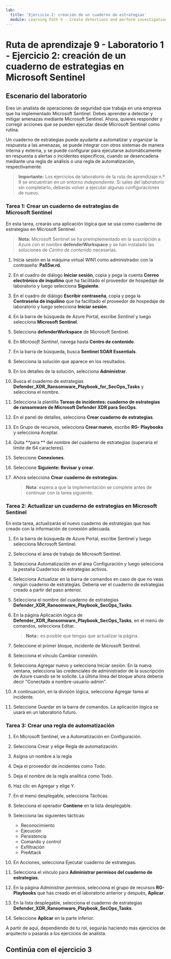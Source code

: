 ```yaml
---
lab:
  title: 'Ejercicio 2: creación de un cuaderno de estrategias'
  module: Learning Path 9 - Create detections and perform investigations using Microsoft Sentinel
---
```


# Ruta de aprendizaje 9 - Laboratorio 1 - Ejercicio 2: creación de un cuaderno de estrategias en Microsoft Sentinel

## Escenario del laboratorio

Eres un analista de operaciones de seguridad que trabaja en una empresa que ha implementado Microsoft Sentinel. Debes aprender a detectar y mitigar amenazas mediante Microsoft Sentinel. Ahora, quieres responder y corregir acciones que se pueden ejecutar desde Microsoft Sentinel como rutina.

Un cuaderno de estrategias puede ayudarte a automatizar y organizar la respuesta a las amenazas, se puede integrar con otros sistemas de manera interna y externa, y se puede configurar para ejecutarse automáticamente en respuesta a alertas o incidentes específicos, cuando se desencadena mediante una regla de análisis o una regla de automatización, respectivamente.

>**Importante:** Los ejercicios de laboratorio de la ruta de aprendizaje n.º 9 se encuentran en un entorno *independiente*. Si sales del laboratorio sin completarlo, deberás volver a ejecutar algunas configuraciones de nuevo.

### Tarea 1: Crear un cuaderno de estrategias de Microsoft Sentinel

En esta tarea, crearás una aplicación lógica que se usa como cuaderno de estrategias en Microsoft Sentinel.

>**Nota:** Microsoft Sentinel se ha preimplementado en la suscripción a Azure con el nombre **defenderWorkspace** y se han instalado las soluciones de *Centro de contenido* necesarias.

1. Inicia sesión en la máquina virtual WIN1 como administrador con la contraseña: **Pa55w.rd**.  

1. En el cuadro de diálogo **Iniciar sesión**, copia y pega la cuenta **Correo electrónico de inquilino** que ha facilitado el proveedor de hospedaje de laboratorio y luego selecciona **Siguiente**.

1. En el cuadro de diálogo **Escribir contraseña**, copia y pega la **Contraseña de inquilino** que ha facilitado el proveedor de hospedaje de laboratorio y luego selecciona **Iniciar sesión**.

1. En la barra de búsqueda de Azure Portal, escribe *Sentinel* y luego selecciona **Microsoft Sentinel**.

1. Selecciona **defenderWorkspace** de Microsoft Sentinel.

1. En *Microsoft Sentinel*, navega hasta **Centro de contenido**.

1. En la barra de búsqueda, busca **Sentinel SOAR Essentials**.

1. Selecciona la solución que aparece en los resultados.

1. En los detalles de la solución, selecciona **Administrar**.

1. Busca el cuaderno de estrategias **Defender_XDR_Ransomware_Playbook_for_SecOps_Tasks** y selecciona el nombre.

1. Selecciona la plantilla **Tareas de incidentes: cuaderno de estrategias de ransomware de Microsoft Defender XDR para SecOps**.

1. En el panel de detalles, selecciona **Crear cuaderno de estrategias**.

1. En Grupo de recursos, selecciona **Crear nuevo**, escribe **RG- Playbooks** y selecciona Aceptar.

1. Quita **para ** del nombre del cuaderno de estrategias (superaría el límite de 64 caracteres).

1. Seleccione **Conexiones**.

1. Seleccione **Siguiente: Revisar y crear**.

1. Ahora selecciona **Crear cuaderno de estrategias**.

    >**Nota**: espera a que la implementación se complete antes de continuar con la tarea siguiente.

### Tarea 2: Actualizar un cuaderno de estrategias en Microsoft Sentinel

En esta tarea, actualizarás el nuevo cuaderno de estrategias que has creado con la información de conexión adecuada.

1. En la barra de búsqueda de Azure Portal, escribe Sentinel y luego selecciona Microsoft Sentinel.

1. Selecciona el área de trabajo de Microsoft Sentinel.

1. Selecciona Automatización en el área Configuración y luego selecciona la pestaña Cuadernos de estrategias activos.

1. Selecciona Actualizar en la barra de comandos en caso de que no veas ningún cuaderno de estrategias. Debería ver el cuaderno de estrategias creado a partir del paso anterior.

1. Selecciona el nombre del cuaderno de estrategias **Defender_XDR_Ransomware_Playbook_SecOps_Tasks**.

1. En la página Aplicación lógica de **Defender_XDR_Ransomware_Playbook_SecOps_Tasks**, en el menú de comandos, selecciona Editar.

    >**Nota:**: es posible que tengas que actualizar la página.

1. Seleccione el primer bloque, incidente de Microsoft Sentinel.

1. Selecciona el vínculo Cambiar conexión.

1. Selecciona Agregar nuevo y selecciona Iniciar sesión. En la nueva ventana, selecciona las credenciales de administrador de la suscripción de Azure cuando se te solicite. La última línea del bloque ahora debería decir "Conectado a nombre-usuario-admin".

1. A continuación, en la división lógica, selecciona Agregar tarea al incidente.

1. Seleccione Guardar en la barra de comandos. La aplicación lógica se usará en un laboratorio futuro.

### Tarea 3: Crear una regla de automatización

1. En Microsoft Sentinel, ve a Automatización en Configuración.

1. Selecciona Crear y elige Regla de automatización.

1. Asigna un nombre a la regla

1. Deja el proveedor de incidentes como Todo.

1. Deja el nombre de la regla analítica como Todo.

1. Haz clic en Agregar y elige Y.

1. En el menú desplegable, selecciona Tácticas.

1. Selecciona el operador **Contiene** en la lista desplegable.

1. Selecciona las siguientes tácticas:
    - Reconocimiento
    - Ejecución
    - Persistencia
    - Comando y control
    - Exfiltración
    - PreAttack

1. En Acciones, selecciona Ejecutar cuaderno de estrategias.

1. Selecciona el vínculo para **Administrar permisos del cuaderno de estrategias**.

1. En la página *Administrar permisos*, selecciona el grupo de recursos **RG-Playbooks** que has creado en el laboratorio anterior y después, **Aplicar**.

1. En la lista desplegable, selecciona el cuaderno de estrategias **Defender_XDR_Ransomware_Playbook_SecOps_Tasks**.

1. Seleccione **Aplicar** en la parte inferior.

A partir de aquí, dependiendo de tu rol, seguirás haciendo más ejercicios de arquitecto o pasarás a los ejercicios de analista.

## Continúa con el ejercicio 3
